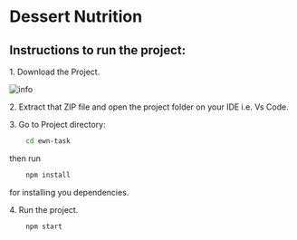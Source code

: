 # Dessert Nutrition

## Instructions to run the project:

<p> 1. Download the Project. </p>

![info](https://i.postimg.cc/nVvLyKd8/Cap1.png)

<p> 2. Extract that ZIP file and open the project folder on your IDE i.e. Vs Code. </p>
<p> 3. Go to Project directory:</p>

```sh
    cd ewn-task
```

then run

```sh
    npm install
```

for installing you dependencies.

<p> 4. Run the project. </p>

```sh
    npm start
```
